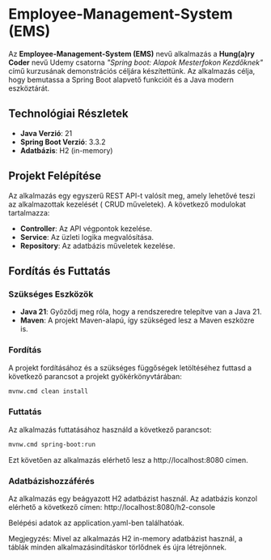 # Employee-Management-System (EMS)

Az **Employee-Management-System (EMS)** nevű alkalmazás a **Hung(a)ry Coder** nevű Udemy csatorna
*"Spring boot: Alapok Mesterfokon Kezdőknek"* című kurzusának demonstrációs céljára készítettünk. Az
alkalmazás célja, hogy bemutassa a Spring Boot alapvető funkcióit és a Java modern eszköztárát.

## Technológiai Részletek

- **Java Verzió**: 21
- **Spring Boot Verzió**: 3.3.2
- **Adatbázis**: H2 (in-memory)

## Projekt Felépítése

Az alkalmazás egy egyszerű REST API-t valósít meg, amely lehetővé teszi az alkalmazottak kezelését (
CRUD műveletek). A következő modulokat tartalmazza:

- **Controller**: Az API végpontok kezelése.
- **Service**: Az üzleti logika megvalósítása.
- **Repository**: Az adatbázis műveletek kezelése.

## Fordítás és Futtatás

### Szükséges Eszközök

- **Java 21**: Győződj meg róla, hogy a rendszeredre telepítve van a Java 21.
- **Maven**: A projekt Maven-alapú, így szükséged lesz a Maven eszközre is.

### Fordítás

A projekt fordításához és a szükséges függőségek letöltéséhez futtasd a következő parancsot a
projekt gyökérkönyvtárában:

```bash
mvnw.cmd clean install
```

### Futtatás

Az alkalmazás futtatásához használd a következő parancsot:

```bash
mvnw.cmd spring-boot:run
```

Ezt követően az alkalmazás elérhető lesz a http://localhost:8080 címen.

### Adatbázishozzáférés

Az alkalmazás egy beágyazott H2 adatbázist használ. Az adatbázis konzol elérhető a következő címen:
http://localhost:8080/h2-console

Belépési adatok az application.yaml-ben találhatóak.

Megjegyzés: Mivel az alkalmazás H2 in-memory adatbázist használ, a táblák minden
alkalmazásindításkor törlődnek és újra létrejönnek.


